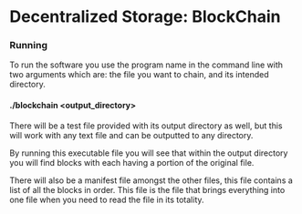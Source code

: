 
# Decentralized Storage: BlockChain 

### Running

To run the software you use the program name in the command line with two arguments which are: the file you want to chain, and its intended directory.

#### ./blockchain <filename> <output_directory>

There will be a test file provided with its output directory as well, but this will work with any text file and can be outputted to any directory.

By running this executable file you will see that within the output directory you will find blocks with each having a portion of the original file. 

There will also be a manifest file amongst the other files, this file contains a list of all the blocks in order. This file is the file that brings everything into one file when you need to read the file in its totality.